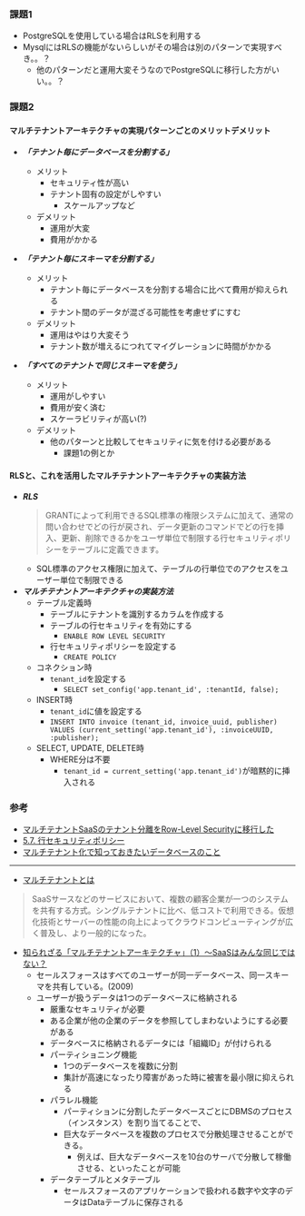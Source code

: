 ### 課題1
- PostgreSQLを使用している場合はRLSを利用する
- MysqlにはRLSの機能がないらしいがその場合は別のパターンで実現すべき。。？
  - 他のパターンだと運用大変そうなのでPostgreSQLに移行した方がいい。。？

### 課題2
#### マルチテナントアーキテクチャの実現パターンごとのメリットデメリット
  - ***「テナント毎にデータベースを分割する」***
    - メリット
      - セキュリティ性が高い
      - テナント固有の設定がしやすい
        - スケールアップなど
    - デメリット
      - 運用が大変
      - 費用がかかる

  - ***「テナント毎にスキーマを分割する」***
    - メリット
      - テナント毎にデータベースを分割する場合に比べて費用が抑えられる
      - テナント間のデータが混ざる可能性を考慮せずにすむ
    - デメリット
      - 運用はやはり大変そう
      - テナント数が増えるにつれてマイグレーションに時間がかかる

  - ***「すべてのテナントで同じスキーマを使う」***
    - メリット
      - 運用がしやすい
      - 費用が安く済む
      - スケーラビリティが高い(?)
    - デメリット
      - 他のパターンと比較してセキュリティに気を付ける必要がある
        - 課題1の例とか

#### RLSと、これを活用したマルチテナントアーキテクチャの実装方法
  - ***RLS***
    > GRANTによって利用できるSQL標準の権限システムに加えて、通常の問い合わせでどの行が戻され、データ更新のコマンドでどの行を挿入、更新、削除できるかをユーザ単位で制限する行セキュリティポリシーをテーブルに定義できます。 
    - SQL標準のアクセス権限に加えて、テーブルの行単位でのアクセスをユーザー単位で制限できる
  - ***マルチテナントアーキテクチャの実装方法***
    - テーブル定義時
      - テーブルにテナントを識別するカラムを作成する
      - テーブルの行セキュリティを有効にする
        - `ENABLE ROW LEVEL SECURITY`
      - 行セキュリティポリシーを設定する
        - `CREATE POLICY`
    - コネクション時
      - `tenant_id`を設定する
        - `SELECT set_config('app.tenant_id', :tenantId, false);`
    - INSERT時
      - `tenant_id`に値を設定する
      - `INSERT INTO invoice (tenant_id, invoice_uuid, publisher) VALUES (current_setting('app.tenant_id'), :invoiceUUID, :publisher);`
    - SELECT, UPDATE, DELETE時
      - WHERE分は不要
        - `tenant_id = current_setting('app.tenant_id')`が暗黙的に挿入される

### 参考
- [マルチテナントSaaSのテナント分離をRow-Level Securityに移行した](https://buildersbox.corp-sansan.com/entry/2021/05/10/110000)
- [5.7. 行セキュリティポリシー](https://www.postgresql.jp/document/11/html/ddl-rowsecurity.html)
- [マルチテナント化で知っておきたいデータベースのこと](https://www.slideshare.net/AmazonWebServicesJapan/20220107-multi-tenant-database)

---
- [マルチテナントとは](https://kotobank.jp/word/%E3%83%9E%E3%83%AB%E3%83%81%E3%83%86%E3%83%8A%E3%83%B3%E3%83%88-1693419#:~:text=%E3%83%9E%E3%83%AB%E3%83%81%E3%83%86%E3%83%8A%E3%83%B3%E3%83%88%EF%BC%88multi%2Dtenant%EF%BC%89,%E4%B8%80%E8%88%AC%E7%9A%84%E3%81%AB%E3%81%AA%E3%81%A3%E3%81%9F%E3%80%82)
>SaaSサースなどのサービスにおいて、複数の顧客企業が一つのシステムを共有する方式。シングルテナントに比べ、低コストで利用できる。仮想化技術とサーバーの性能の向上によってクラウドコンピューティングが広く普及し、より一般的になった。

- [知られざる「マルチテナントアーキテクチャ」（1）～SaaSはみんな同じではない？](https://www.publickey1.jp/blog/09/1saas.html)
  - セールスフォースはすべてのユーザーが同一データベース、同一スキーマを共有している。(2009)
  - ユーザーが扱うデータは1つのデータベースに格納される
    - 厳重なセキュリティが必要
    - ある企業が他の企業のデータを参照してしまわないようにする必要がある
    - データベースに格納されるデータには「組織ID」が付けられる
    - パーティショニング機能
      - 1つのデータベースを複数に分割
      - 集計が高速になったり障害があった時に被害を最小限に抑えられる
    - パラレル機能
      - パーティションに分割したデータベースごとにDBMSのプロセス（インスタンス）を割り当てることで、
      - 巨大なデータベースを複数のプロセスで分散処理させることができる。
        - 例えば、巨大なデータベースを10台のサーバで分散して稼働させる、といったことが可能
    - データテーブルとメタテーブル
      - セールスフォースのアプリケーションで扱われる数字や文字のデータはDataテーブルに保存される
